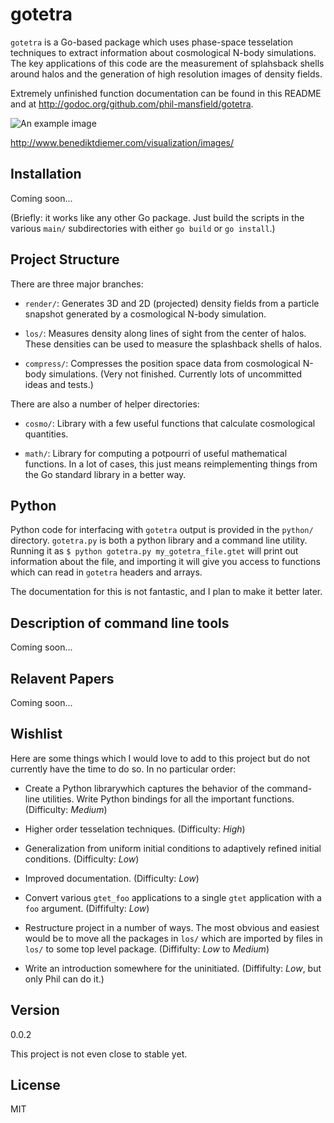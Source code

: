 gotetra
=======

`gotetra` is a Go-based package which uses phase-space tesselation techniques
to extract information about cosmological N-body simulations. The key
applications of this code are the measurement of splahsback shells around halos
and the generation of high resolution images of density fields.

Extremely unfinished function documentation can be found in this README and at 
http://godoc.org/github.com/phil-mansfield/gotetra.

![An example image](https://www.cfa.harvard.edu/~bdiemer/Visualizations/Images/Density_halo_L0063_s100_169074096_z_w15.0_t5.0_afmhot.png)

http://www.benediktdiemer.com/visualization/images/

Installation
------------

Coming soon...

(Briefly: it works like any other Go package. Just build the scripts in the
various `main/` subdirectories with either `go build` or `go install`.)

Project Structure
-----------------

There are three major branches:

- `render/`: Generates 3D and 2D (projected) density fields from a particle
snapshot generated by a cosmological N-body simulation.

- `los/`: Measures density along lines of sight from the center of halos. These
densities can be used to measure the splashback shells of halos.

- `compress/`: Compresses the position space data from cosmological N-body
simulations. (Very not finished. Currently lots of uncommitted ideas and tests.)

There are also a number of helper directories:

- `cosmo/`: Library with a few useful functions that calculate cosmological
quantities.

- `math/`: Library for computing a potpourri of useful mathematical functions.
In a lot of cases, this just means reimplementing things from the Go standard
library in a better way.

Python
------

Python code for interfacing with `gotetra` output is provided in the `python/`
directory. `gotetra.py` is both a python library and a command line utility.
Running it as `$ python gotetra.py my_gotetra_file.gtet` will print out
information about the file, and importing it will give you access to functions
which can read in `gotetra` headers and arrays.

The documentation for this is not fantastic, and I plan to make it better later.

Description of command line tools
---------------------------------

Coming soon...

Relavent Papers
---------------

Coming soon...

Wishlist
--------

Here are some things which I would love to add to this project but do not
currently have the time to do so. In no particular order:

- Create a Python librarywhich captures the behavior of the command-line
utilities. Write Python bindings for all the important functions.
(Difficulty: *Medium*)

- Higher order tesselation techniques. (Difficulty: *High*)

- Generalization from uniform initial conditions to adaptively refined
initial conditions. (Difficulty: *Low*)

- Improved documentation. (Difficulty: *Low*)

- Convert various `gtet_foo` applications to a single `gtet` application with
a `foo` argument. (Diffifulty: *Low*)

- Restructure project in a number of ways. The most obvious and easiest would
be to move all the packages in `los/` which are imported by files in `los/`
to some top level package. (Diffifulty: *Low* to *Medium*)

- Write an introduction somewhere for the uninitiated. (Diffifulty: *Low*,
but only Phil can do it.)

Version
-------

0.0.2

This project is not even close to stable yet.

License
----

MIT
